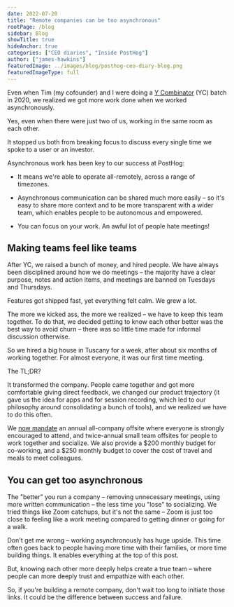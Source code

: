 ```yaml
---
date: 2022-07-20
title: "Remote companies can be too asynchronous"
rootPage: /blog
sidebar: Blog
showTitle: true
hideAnchor: true
categories: ["CEO diaries", "Inside PostHog"]
author: ["james-hawkins"]
featuredImage: ../images/blog/posthog-ceo-diary-blog.png
featuredImageType: full
---
```


Even when Tim (my cofounder) and I were doing a [Y Combinator](https://ycombinator.com) (YC) batch in 2020, we realized we got more work done when we worked asynchronously. 

Yes, even when there were just two of us, working in the same room as each other.

It stopped us both from breaking focus to discuss every single time we spoke to a user or an investor.

Asynchronous work has been key to our success at PostHog:

* It means we're able to operate all-remotely, across a range of timezones.

* Asynchronous communication can be shared much more easily – so it's easy to share more context and to be more transparent with a wider team, which enables people to be autonomous and empowered.

* You can focus on your work. An awful lot of people hate meetings!

## Making teams feel like teams

After YC, we raised a bunch of money, and hired people. We have always been disciplined around how we do meetings – the majority have a clear purpose, notes and action items, and meetings are banned on Tuesdays and Thursdays.

Features got shipped fast, yet everything felt calm. We grew a lot.

The more we kicked ass, the more we realized – we have to keep this team together. To do that, we decided getting to know each other better was the best way to avoid churn – there was so little time made for informal discussion otherwise.

So we hired a big house in Tuscany for a week, after about six months of working together. For almost everyone, it was our first time meeting.

The TL;DR?

It transformed the company. People came together and got more comfortable giving direct feedback, we changed our product trajectory (it gave us the idea for apps and for session recording, which led to our philosophy around consolidating a bunch of tools), and we realized we have to do this often. 

We [now mandate](/handbook/company/offsites) an annual all-company offsite where everyone is strongly encouraged to attend, and twice-annual small team offsites for people to work together and socialize. We also provide a $200 monthly budget for co-working, and a $250 monthly budget to cover the cost of travel and meals to meet colleagues.

## You can get too asynchronous

The "better" you run a company – removing unnecessary meetings, using more written communication – the less time you "lose" to socializing. We tried things like Zoom catchups, but it's not the same – Zoom is just too close to feeling like a work meeting compared to getting dinner or going for a walk.

Don't get me wrong – working asynchronously has huge upside. This time often goes back to people having more time with their families, or more time building things. It enables everything at the top of this post.

But, knowing each other more deeply helps create a true team – where people can more deeply trust and empathize with each other.

So, if you're building a remote company, don't wait too long to initiate those links. It could be the difference between success and failure.

 <NewsletterForm compact />
